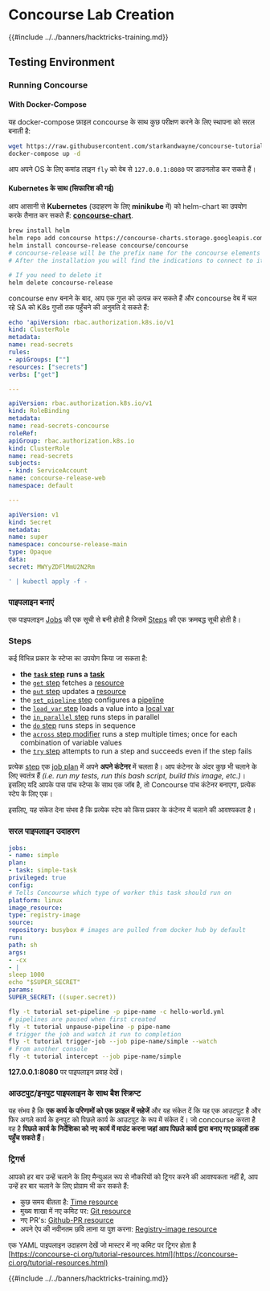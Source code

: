 # Concourse Lab Creation

{{#include ../../banners/hacktricks-training.md}}

## Testing Environment

### Running Concourse

#### With Docker-Compose

यह docker-compose फ़ाइल concourse के साथ कुछ परीक्षण करने के लिए स्थापना को सरल बनाती है:
```bash
wget https://raw.githubusercontent.com/starkandwayne/concourse-tutorial/master/docker-compose.yml
docker-compose up -d
```
आप अपने OS के लिए कमांड लाइन `fly` को वेब से `127.0.0.1:8080` पर डाउनलोड कर सकते हैं।

#### Kubernetes के साथ (सिफारिश की गई)

आप आसानी से **Kubernetes** (उदाहरण के लिए **minikube** में) को helm-chart का उपयोग करके तैनात कर सकते हैं: [**concourse-chart**](https://github.com/concourse/concourse-chart).
```bash
brew install helm
helm repo add concourse https://concourse-charts.storage.googleapis.com/
helm install concourse-release concourse/concourse
# concourse-release will be the prefix name for the concourse elements in k8s
# After the installation you will find the indications to connect to it in the console

# If you need to delete it
helm delete concourse-release
```
concourse env बनाने के बाद, आप एक गुप्त को उत्पन्न कर सकते हैं और concourse वेब में चल रहे SA को K8s गुप्तों तक पहुँचने की अनुमति दे सकते हैं:
```yaml
echo 'apiVersion: rbac.authorization.k8s.io/v1
kind: ClusterRole
metadata:
name: read-secrets
rules:
- apiGroups: [""]
resources: ["secrets"]
verbs: ["get"]

---

apiVersion: rbac.authorization.k8s.io/v1
kind: RoleBinding
metadata:
name: read-secrets-concourse
roleRef:
apiGroup: rbac.authorization.k8s.io
kind: ClusterRole
name: read-secrets
subjects:
- kind: ServiceAccount
name: concourse-release-web
namespace: default

---

apiVersion: v1
kind: Secret
metadata:
name: super
namespace: concourse-release-main
type: Opaque
data:
secret: MWYyZDFlMmU2N2Rm

' | kubectl apply -f -
```
### पाइपलाइन बनाएं

एक पाइपलाइन [Jobs](https://concourse-ci.org/jobs.html) की एक सूची से बनी होती है जिसमें [Steps](https://concourse-ci.org/steps.html) की एक क्रमबद्ध सूची होती है।

### Steps

कई विभिन्न प्रकार के स्टेप्स का उपयोग किया जा सकता है:

- **the** [**`task` step**](https://concourse-ci.org/task-step.html) **runs a** [**task**](https://concourse-ci.org/tasks.html)
- the [`get` step](https://concourse-ci.org/get-step.html) fetches a [resource](https://concourse-ci.org/resources.html)
- the [`put` step](https://concourse-ci.org/put-step.html) updates a [resource](https://concourse-ci.org/resources.html)
- the [`set_pipeline` step](https://concourse-ci.org/set-pipeline-step.html) configures a [pipeline](https://concourse-ci.org/pipelines.html)
- the [`load_var` step](https://concourse-ci.org/load-var-step.html) loads a value into a [local var](https://concourse-ci.org/vars.html#local-vars)
- the [`in_parallel` step](https://concourse-ci.org/in-parallel-step.html) runs steps in parallel
- the [`do` step](https://concourse-ci.org/do-step.html) runs steps in sequence
- the [`across` step modifier](https://concourse-ci.org/across-step.html#schema.across) runs a step multiple times; once for each combination of variable values
- the [`try` step](https://concourse-ci.org/try-step.html) attempts to run a step and succeeds even if the step fails

प्रत्येक [step](https://concourse-ci.org/steps.html) एक [job plan](https://concourse-ci.org/jobs.html#schema.job.plan) में अपने **अपने कंटेनर** में चलता है। आप कंटेनर के अंदर कुछ भी चलाने के लिए स्वतंत्र हैं _(i.e. run my tests, run this bash script, build this image, etc.)_। इसलिए यदि आपके पास पांच स्टेप्स के साथ एक जॉब है, तो Concourse पांच कंटेनर बनाएगा, प्रत्येक स्टेप के लिए एक।

इसलिए, यह संकेत देना संभव है कि प्रत्येक स्टेप को किस प्रकार के कंटेनर में चलाने की आवश्यकता है।

### सरल पाइपलाइन उदाहरण
```yaml
jobs:
- name: simple
plan:
- task: simple-task
privileged: true
config:
# Tells Concourse which type of worker this task should run on
platform: linux
image_resource:
type: registry-image
source:
repository: busybox # images are pulled from docker hub by default
run:
path: sh
args:
- -cx
- |
sleep 1000
echo "$SUPER_SECRET"
params:
SUPER_SECRET: ((super.secret))
```

```bash
fly -t tutorial set-pipeline -p pipe-name -c hello-world.yml
# pipelines are paused when first created
fly -t tutorial unpause-pipeline -p pipe-name
# trigger the job and watch it run to completion
fly -t tutorial trigger-job --job pipe-name/simple --watch
# From another console
fly -t tutorial intercept --job pipe-name/simple
```
**127.0.0.1:8080** पर पाइपलाइन प्रवाह देखें।

### आउटपुट/इनपुट पाइपलाइन के साथ बैश स्क्रिप्ट

यह संभव है कि **एक कार्य के परिणामों को एक फ़ाइल में सहेजें** और यह संकेत दें कि यह एक आउटपुट है और फिर अगले कार्य के इनपुट को पिछले कार्य के आउटपुट के रूप में संकेत दें। जो concourse करता है वह है **पिछले कार्य के निर्देशिका को नए कार्य में माउंट करना जहां आप पिछले कार्य द्वारा बनाए गए फ़ाइलों तक पहुँच सकते हैं**।

### ट्रिगर्स

आपको हर बार उन्हें चलाने के लिए मैन्युअल रूप से नौकरियों को ट्रिगर करने की आवश्यकता नहीं है, आप उन्हें हर बार चलाने के लिए प्रोग्राम भी कर सकते हैं:

- कुछ समय बीतता है: [Time resource](https://github.com/concourse/time-resource/)
- मुख्य शाखा में नए कमिट पर: [Git resource](https://github.com/concourse/git-resource)
- नए PR's: [Github-PR resource](https://github.com/telia-oss/github-pr-resource)
- अपने ऐप की नवीनतम छवि लाना या पुश करना: [Registry-image resource](https://github.com/concourse/registry-image-resource/)

एक YAML पाइपलाइन उदाहरण देखें जो मास्टर में नए कमिट पर ट्रिगर होता है [https://concourse-ci.org/tutorial-resources.html](https://concourse-ci.org/tutorial-resources.html)

{{#include ../../banners/hacktricks-training.md}}
